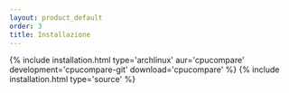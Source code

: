 ```yaml
---
layout: product_default
order: 3
title: Installazione
---
```

{% include installation.html type='archlinux' aur='cpucompare' development='cpucompare-git' download='cpucompare' %}
{% include installation.html type='source' %}